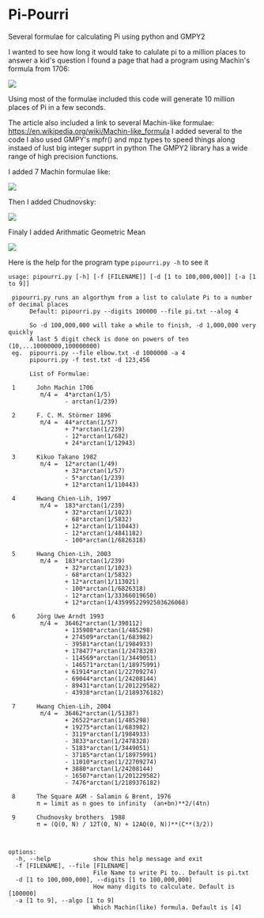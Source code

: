 # Pi-Pourri
Several formulae for calculating Pi using python and GMPY2 

I wanted to see how long it would take to calulate pi to a million places to answer a kid's question  I found a page that had a program using Machin's formula from 1706:

<img src="https://render.githubusercontent.com/render/math?math={\frac {\pi }{4}}=4\arctan {\frac {1}{5}}-\arctan {\frac {1}{239}}">

Using most of the formulae included this code will generate 10 million places of Pi in a few seconds.  

The article also included a link to several Machin-like formulae:  https://en.wikipedia.org/wiki/Machin-like_formula
I added several to the code   I also used GMPY's mpfr() and mpz types to speed things along instaed of lust big integer supprt in python  The GMPY2 library has a wide range of high precision functions.  

I added 7 Machin formulae like:</b>

<img src="https://render.githubusercontent.com/render/math?math=%7B%5Cdisplaystyle%20%7B%5Cbegin%7Baligned%7D%7B%5Cfrac%20%7B%5Cpi%20%7D%7B4%7D%7D%3D%26%5C%3B183%5Carctan%20%7B%5Cfrac%20%7B1%7D%7B239%7D%7D%2B32%5Carctan%20%7B%5Cfrac%20%7B1%7D%7B1023%7D%7D-68%5Carctan%20%7B%5Cfrac%20%7B1%7D%7B5832%7D%7D%5C%5C%26%2B12%5Carctan%20%7B%5Cfrac%20%7B1%7D%7B110443%7D%7D-12%5Carctan%20%7B%5Cfrac%20%7B1%7D%7B4841182%7D%7D-100%5Carctan%20%7B%5Cfrac%20%7B1%7D%7B6826318%7D%7D%5C%5C%5Cend%7Baligned%7D%7D%7D%0A%20%20%20%20">

Then I added Chudnovsky:</b>

<img src="https://render.githubusercontent.com/render/math?math=%5Cbegin%7Balign%7D%0Aa%20%20%20%20%20%26%3D%20%5Csum%5E%5Cinfty_%7Bk%3D0%7D%20%5Cfrac%7B(-1)%5Ek%20(6k)!%7D%7B(3k)!(k!)%5E3%20640320%5E%7B3k%7D%7D%20%5C%5C%0A%20%20%20%20%20%20%26%3D%201%0A%20%20%20%20%20%20%20%20%20%20-%20%5Cfrac%7B6%5Ccdot5%5Ccdot4%7D%7B(1)%5E3%20640320%5E3%7D%0A%20%20%20%20%20%20%20%20%20%20%2B%20%5Cfrac%7B12%5Ccdot11%5Ccdot10%5Ccdot9%5Ccdot8%5Ccdot7%7D%7B(2%5Ccdot1)%5E3%20640320%5E6%7D%0A%20%20%20%20%20%20%20%20%20%20-%20%5Cfrac%7B18%5Ccdot17%5Ccdots13%7D%7B(3%5Ccdot2%5Ccdot1)%5E3%20640320%5E%7B9%7D%7D%0A%20%20%20%20%20%20%20%20%20%20%2B%20%5Ccdots%20%5C%5C%0Ab%20%20%20%20%20%26%3D%20%5Csum%5E%5Cinfty_%7Bk%3D0%7D%20%5Cfrac%7B(-1)%5Ek%20(6k)!k%7D%7B(3k)!(k!)%5E3%20640320%5E%7B3k%7D%7D%20%5C%5C%0A%5Cfrac%7B1%7D%7B%5Cpi%7D%20%26%3D%20%5Cfrac%7B13591409a%20%2B%20545140134b%7D%7B426880%20%5Csqrt%7B10005%7D%7D%20%5C%5C%0A%5Cpi%20%20%20%20%20%20%20%20%20%20%20%26%3D%20%5Cfrac%7B426880%20%5Csqrt%7B10005%7D%7D%7B13591409a%20%2B%20545140134b%7D%0A%5Cend%7Balign%7D">

Finaly I added Arithmatic Geometric Mean </b>

<img src="https://wikimedia.org/api/rest_v1/media/math/render/svg/824a061756f72d84359eba13d2e8bfcda777f9f4">

Here is the help for the program type ```pipourri.py -h```  to see it
```
usage: pipourri.py [-h] [-f [FILENAME]] [-d [1 to 100,000,000]] [-a [1 to 9]]

 pipourri.py runs an algorthym from a list to calulate Pi to a number of decimal places
      Default: pipourri.py --digits 100000 --file pi.txt --alog 4

      So -d 100,000,000 will take a while to finish, -d 1,000,000 very quickly
      A last 5 digit check is done on powers of ten (10,...10000000,100000000)
 eg.  pipourri.py --file elbow.txt -d 1000000 -a 4
      pipourri.py -f test.txt -d 123,456

      List of Formulae:

 1      John Machin 1706
         π/4 =  4*arctan(1/5)
                - arctan(1/239)

 2      F. C. M. Störmer 1896
         π/4 =  44*arctan(1/57)
                + 7*arctan(1/239)
                - 12*arctan(1/682)
                + 24*arctan(1/12943)

 3      Kikuo Takano 1982
         π/4 =  12*arctan(1/49)
                + 32*arctan(1/57)
                - 5*arctan(1/239)
                + 12*arctan(1/110443)

 4      Hwang Chien-Lih, 1997
         π/4 =  183*arctan(1/239)
                + 32*arctan(1/1023)
                - 68*arctan(1/5832)
                + 12*arctan(1/110443)
                - 12*arctan(1/4841182)
                - 100*arctan(1/6826318)

 5      Hwang Chien-Lih, 2003
         π/4 =  183*arctan(1/239)
                + 32*arctan(1/1023)
                - 68*arctan(1/5832)
                + 12*arctan(1/113021)
                - 100*arctan(1/6826318)
                - 12*arctan(1/33366019650)
                + 12*arctan(1/43599522992503626068)

 6      Jörg Uwe Arndt 1993
         π/4 =  36462*arctan(1/390112)
                + 135908*arctan(1/485298)
                + 274509*arctan(1/683982)
                - 39581*arctan(1/1984933)
                + 178477*arctan(1/2478328)
                - 114569*arctan(1/3449051)
                - 146571*arctan(1/18975991)
                + 61914*arctan(1/22709274)
                - 69044*arctan(1/24208144)
                - 89431*arctan(1/201229582)
                - 43938*arctan(1/2189376182)

 7      Hwang Chien-Lih, 2004
         π/4 =  36462*arctan(1/51387)
                + 26522*arctan(1/485298)
                + 19275*arctan(1/683982)
                - 3119*arctan(1/1984933)
                - 3833*arctan(1/2478328)
                - 5183*arctan(1/3449051)
                - 37185*arctan(1/18975991)
                - 11010*arctan(1/22709274)
                + 3880*arctan(1/24208144)
                - 16507*arctan(1/201229582)
                - 7476*arctan(1/2189376182)

 8      The Square AGM - Salamin & Brent, 1976
        π = limit as n goes to infinity  (an+bn)**2/(4tn)

 9      Chudnovsky brothers  1988
        π = (Q(0, N) / 12T(0, N) + 12AQ(0, N))**(C**(3/2))



options:
  -h, --help            show this help message and exit
  -f [FILENAME], --file [FILENAME]
                        File Name to write Pi to.. Default is pi.txt
  -d [1 to 100,000,000], --digits [1 to 100,000,000]
                        How many digits to calculate. Default is [100000]
  -a [1 to 9], --algo [1 to 9]
                        Which Machin(like) formula. Default is [4]
```
